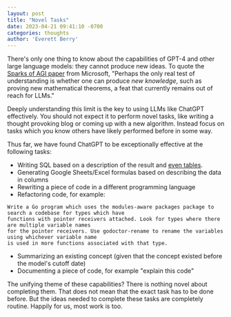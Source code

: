 ```yaml
---
layout: post
title: "Novel Tasks"
date: 2023-04-21 09:41:10 -0700
categories: thoughts
author: 'Everett Berry'
---
```


There's only one thing to know about the capabilities of GPT-4 and other large language models: they cannot produce new ideas. To quote the [Sparks of AGI paper](https://arxiv.org/abs/2303.12712) from Microsoft, "Perhaps the only real test of understanding is whether one can produce _new knowledge_, such as proving new mathematical theorems, a feat that currently remains out of reach for LLMs."

Deeply understanding this limit is the key to using LLMs like ChatGPT effectively. You should not expect it to perform novel tasks, like writing a thought provoking blog or coming up with a new algorithm. Instead focus on tasks which you know others have likely performed before in some way.

Thus far, we have found ChatGPT to be exceptionally effective at the following tasks:

* Writing SQL based on a description of the result and [even tables](https://www.promptingguide.ai/applications/coding#mysql-query-generation).
* Generating Google Sheets/Excel formulas based on describing the data in columns
* Rewriting a piece of code in a different programming language
* Refactoring code, for example:

```
Write a Go program which uses the modules-aware packages package to search a codebase for types which have 
functions with pointer receivers attached. Look for types where there are multiple variable names 
for the pointer receivers. Use godoctor-rename to rename the variables using whichever variable name 
is used in more functions associated with that type.
```

* Summarizing an existing concept (given that the concept existed before the model's cutoff date)
* Documenting a piece of code, for example "explain this code"

The unifying theme of these capabilities? There is nothing novel about completing them. That does not mean that the exact task has to be done before. But the ideas needed to complete these tasks are completely routine. Happily for us, most work is too.
